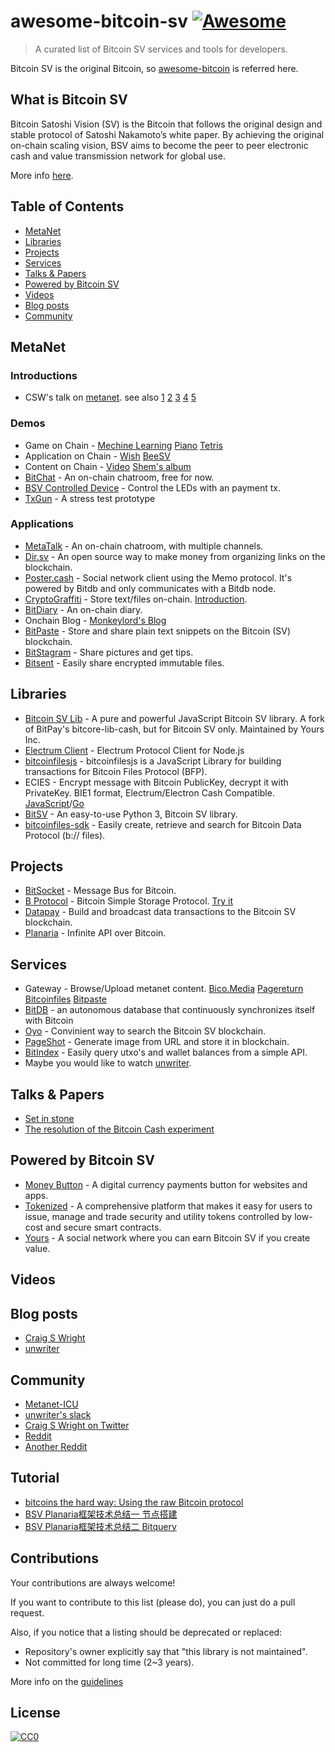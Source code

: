 # awesome-bitcoin-sv [![Awesome](https://cdn.rawgit.com/sindresorhus/awesome/d7305f38d29fed78fa85652e3a63e154dd8e8829/media/badge.svg)](https://github.com/sindresorhus/awesome)
> A curated list of Bitcoin SV services and tools for developers.

Bitcoin SV is the original Bitcoin, so [awesome-bitcoin](https://github.com/igorbarinov/awesome-bitcoin) is referred here.

## What is Bitcoin SV

Bitcoin Satoshi Vision (SV) is the Bitcoin that follows the original design and stable protocol of Satoshi Nakamoto’s white paper. By achieving the original on-chain scaling vision, BSV aims to become the peer to peer electronic cash and value transmission network for global use.

More info [here](https://bitcoinsv.io).

## Table of Contents

- [MetaNet](#metanet)
- [Libraries](#libraries)
- [Projects](#projects)
- [Services](#services)
- [Talks & Papers](#talks-and-papers)
- [Powered by Bitcoin SV](#bsv-powered-by)
- [Videos](#videos)
- [Blog posts](#blogs)
- [Community](#community)

<!-- /MarkdownTOC -->

<a name="metanet" />

## MetaNet
### Introductions
- CSW's talk on [metanet](https://medium.com/@craig_10243/the-start-of-metanet-ef0560e81505). see also [1](https://medium.com/@craig_10243/p2p-and-returning-ip-and-domain-based-transfers-9943d32bd38e) [2](https://medium.com/@craig_10243/bitcoin-as-the-base-layer-cff28c5dab9c) [3](https://medium.com/@craig_10243/ipv6-with-cga-and-bitcoin-a761d0185d5d) [4](https://medium.com/@craig_10243/the-secure-bitcoin-internet-2f589d81890f) [5](https://medium.com/@craig_10243/nsequence-and-p2p-exchange-9e4cbf32124c)
### Demos
- Game on Chain - [Mechine Learning](https://bico.media/7a304727ff7fc11916d281118a270e7faea5f48a03713f250ea416109a082593)  [Piano](https://bico.media/0a68bb439a78ab5a721f0a139abedcbe0259f7f050fbba2ebed6006bb953bd5e)  [Tetris](https://bico.media/14734bc19a533ab6c510ebd419ad1e980603b1f62084b3f24b7c3d440ec6bfea)
- Application on Chain - [Wish](https://bico.media/047df3e724ca92004e4d1f324d02e3b6f86bb5de46a6f33c210d2aefd94182d5)  [BeeSV](https://bico.media/e701a8d3e70f0542ace1503b1a660aa0a685dfad9151f5fecc82d9a919bf5603)
- Content on Chain - [Video](https://bico.media/6589ea97bc1bd74ddd782c122594e711d12efed5eac85ccbae432689b9008c4c) [Shem's album](https://bico.media/0f11d8e04040d75d7551badc6e5d0d2e5a88e224d34a4952583ee7d0d83e75c7)
- [BitChat](https://bitchat.bitdb.network/) - An on-chain chatroom, free for now.
- [BSV Controlled Device](https://www.twitch.tv/bsvcontrol) - Control the LEDs with an payment tx.
- [TxGun](https://github.com/gitzhou/bsv-tx-gun) - A stress test prototype
### Applications
- [MetaTalk](https://metatalk.io/) - An on-chain chatroom, with multiple channels.
- [Dir.sv](https://dir.sv/) - An open source way to make money from organizing links on the blockchain.
- [Poster.cash](https://poster.cash) - Social network client using the Memo protocol. It's powered by Bitdb and only communicates with a Bitdb node.
- [CryptoGraffiti](https://cryptograffiti.info/) - Store text/files on-chain. [Introduction](https://cryptograffiti.info/#d1e9e0047fca4f49ef9e36e422677a52e45379928cfe1f8262223362b70cd0be).
- [BitDiary](https://bico.media/6c0fd6bc82865d65ca888b8f4532336c3c018745c4f53c591407d74f3e03c5fb) - An on-chain diary.
- Onchain Blog - [Monkeylord's Blog](https://bico.media/455128ddc7aa80efbbfef71c6db2b3a44c54a6856af9b708c3e897f000d074eb)
- [BitPaste](https://www.bitpaste.app/) - Store and share plain text snippets on the Bitcoin (SV) blockchain.
- [BitStagram](https://bitstagram.bitdb.network/) -  Share pictures and get tips.
- [Bitsent](http://bitsent.net/) -  Easily share encrypted immutable files.

<a name="libraries" />

## Libraries
- [Bitcoin SV Lib](https://github.com/moneybutton/bsv) - A pure and powerful JavaScript Bitcoin SV library. A fork of BitPay's bitcore-lib-cash, but for Bitcoin SV only. Maintained by Yours Inc.
- [Electrum Client](https://github.com/you21979/node-electrum-client) - Electrum Protocol Client for Node.js
- [bitcoinfilesjs](https://github.com/simpleledger/bitcoinfilesjs) - bitcoinfilesjs is a JavaScript Library for building transactions for Bitcoin Files Protocol (BFP).
- ECIES - Encrypt message with Bitcoin PublicKey, decrypt it with PrivateKey. BIE1 format, Electrum/Electron Cash Compatible. [JavaScript](https://github.com/monkeylord/electrum-ecies)/[Go](https://github.com/gitzhou/bitcoin-ecies)
- [BitSV](https://github.com/AustEcon/bitsv) - An easy-to-use Python 3, Bitcoin SV library.
- [bitcoinfiles-sdk](https://github.com/BitcoinFiles/bitcoinfiles-sdk) - Easily create, retrieve and search for Bitcoin Data Protocol (b:// files).

<a name="projects" />

## Projects
- [BitSocket](https://bitsocket.org) - Message Bus for Bitcoin.
- [B Protocol](https://github.com/unwriter/B) - Bitcoin Simple Storage Protocol. [Try it](https://b.bitdb.network)
- [Datapay](https://github.com/unwriter/datapay) - Build and broadcast data transactions to the Bitcoin SV blockchain.
- [Planaria](https://planaria.network/) - Infinite API over Bitcoin.

<a name="services" />

## Services
- Gateway  - Browse/Upload metanet content. [Bico.Media](https://bico.media/) [Pagereturn](https://www.pagereturn.com/) [Bitcoinfiles](https://www.bitcoinfiles.org/) [Bitpaste](https://www.bitpaste.app/)
- [BitDB](https://bitdb.network/) - an autonomous database that continuously synchronizes itself with Bitcoin
- [Oyo](https://oyo.cash/) - Convinient way to search the Bitcoin SV blockchain.
- [PageShot](https://pageshot.bitcoinsv.si/) - Generate image from URL and store it in blockchain.
- [BitIndex](http://www.bitindex.network/) - Easily query utxo's and wallet balances from a simple API.
- Maybe you would like to watch [unwriter](https://github.com/unwriter).

<a name="talks-and-papers" />

## Talks & Papers
- [Set in stone](https://medium.com/@craig_10243/set-in-stone-7ebc9d31500e)
- [The resolution of the Bitcoin Cash experiment](https://medium.com/@_unwriter/the-resolution-of-the-bitcoin-cash-experiment-52b86d8cd187)

<a name="bsv-powered-by" />

## Powered by Bitcoin SV
- [Money Button](https://www.moneybutton.com/) - A digital currency payments button for websites and apps.
- [Tokenized](https://tokenized.cash/) - A comprehensive platform that makes it easy for users to issue, manage and trade security and utility tokens controlled by low-cost and secure smart contracts.
- [Yours](https://www.yours.org/) - A social network where you can earn Bitcoin SV if you create value.


<a name="videos" />

## Videos

<a name="blogs" />

## Blog posts
- [Craig S Wright](https://medium.com/@craig_10243)
- [unwriter](https://medium.com/@_unwriter)

<a name="community" />

## Community
- [Metanet-ICU](https://metanet.icu/)
- [unwriter's slack](https://www.bitdb.network/atlantis)
- [Craig S Wright on Twitter](https://twitter.com/proffaustus)
- [Reddit](https://www.reddit.com/r/bitcoinsv)
- [Another Reddit](https://www.reddit.com/r/bitcoincashsv)

<a name="tutorial" />

## Tutorial
- [bitcoins  the hard way: Using the raw Bitcoin protocol](http://www.righto.com/2014/02/bitcoins-hard-way-using-raw-bitcoin.html)
- [BSV Planaria框架技术总结一 节点搭建](https://zhuanlan.zhihu.com/p/64697171)
- [BSV Planaria框架技术总结二 Bitquery](https://zhuanlan.zhihu.com/p/64796784)

<a name="contributions" />

## Contributions
Your contributions are always welcome!

If you want to contribute to this list (please do), you can just do a pull request.

Also, if you notice that a listing should be deprecated or replaced:

- Repository's owner explicitly say that "this library is not maintained".
- Not committed for long time (2~3 years).

More info on the [guidelines](https://github.com/monkeylord/awesome-bitcoin-sv/blob/master/CONTRIBUTING.md)

## License

[![CC0](http://mirrors.creativecommons.org/presskit/buttons/88x31/svg/cc-zero.svg)](https://creativecommons.org/publicdomain/zero/1.0/)
